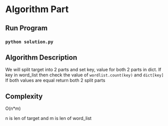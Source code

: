 # Algorithm Part

## Run Program

### `python solution.py`

## Algorithm Description

We will split target into 2 parts and set key, value for both 2 parts in dict.
If key in word_list then check the value of `wordlist.count(key)` and `dict[key]`
If both values are equal return both 2 split parts

## Complexity

O(n*m)

n is len of target and m is len of word_list

